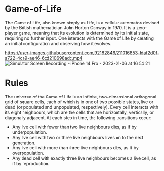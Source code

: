 # Game-of-Life

The Game of Life, also known simply as Life, is a cellular automaton devised by the British mathematician John Horton Conway in 1970. 
It is a zero-player game, meaning that its evolution is determined by its initial state, requiring no further input. 
One interacts with the Game of Life by creating an initial configuration and observing how it evolves.


https://user-images.githubusercontent.com/92182846/211016853-fdaf2d0f-a722-4ca9-ae46-6cd210698adc.mp4
![Simulator Screen Recording - iPhone 14 Pro - 2023-01-06 at 16 54 21](https://user-images.githubusercontent.com/92182846/211017163-091df5cb-24ea-4d40-894c-d6713b6bdbba.gif)

<p float="center">
<mp4 src="https://user-images.githubusercontent.com/92182846/211016853-fdaf2d0f-a722-4ca9-ae46-6cd210698adc.mp4" width=30% height=30%>
</p>


# Rules

The universe of the Game of Life is an infinite, two-dimensional orthogonal grid of square cells, each of which is in one of two possible states, 
live or dead (or populated and unpopulated, respectively). Every cell interacts with its eight neighbours, which are the cells that are horizontally, 
vertically, or diagonally adjacent. At each step in time, the following transitions occur:

 - Any live cell with fewer than two live neighbours dies, as if by underpopulation.
 - Any live cell with two or three live neighbours lives on to the next generation.
 - Any live cell with more than three live neighbours dies, as if by overpopulation.
 - Any dead cell with exactly three live neighbours becomes a live cell, as if by reproduction.
